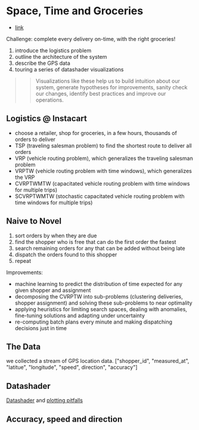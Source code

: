 # Space, Time and Groceries

- [link](https://tech.instacart.com/space-time-and-groceries-a315925acf3a)

Challenge: complete every delivery on-time, with the right groceries!

1. introduce the logistics problem
1. outline the architecture of the system
1. describe the GPS data
1. touring a series of datashader visualizations

>> Visualizations like these help us to build intuition about our system, generate hypotheses for improvements,
>> sanity check our changes, identify best practices and improve our operations.

## Logistics @ Instacart

- choose a retailer, shop for groceries, in a few hours, thousands of orders to deliver
- TSP (traveling salesman problem) to find the shortest route to deliver all orders
- VRP (vehicle routing problem), which generalizes the traveling salesman problem
- VRPTW (vehicle routing problem with time windows), which generalizes the VRP
- CVRPTWMTW (capacitated vehicle routing problem with time windows for multiple trips)
- SCVRPTWMTW (stochastic capacitated vehicle routing problem with time windows for multiple trips)

## Naive to Novel

1. sort orders by when they are due
1. find the shopper who is free that can do the first order the fastest
1. search remaining orders for any that can be added without being late
1. dispatch the orders found to this shopper
1. repeat

Improvements:

- machine learning to predict the distribution of time expected for any given shopper and assignment
- decomposing the CVRPTW into sub-problems (clustering deliveries, shopper assignment) and solving these sub-problems to near optimality
- applying heuristics for limiting search spaces, dealing with anomalies, fine-tuning solutions and adapting under uncertainty
- re-computing batch plans every minute and making dispatching decisions just in time

## The Data

we collected a stream of GPS location data. ["shopper_id", "measured_at", "latitue", "longitude", "speed", direction", "accuracy"]

## Datashader

[Datashader](http://datashader.readthedocs.io/) and [plotting pitfalls](https://anaconda.org/jbednar/plotting_pitfalls/notebook)

## Accuracy, speed and direction
